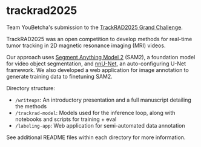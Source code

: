 # trackrad2025

Team YouBetcha's submission to the [TrackRAD2025 Grand Challenge](https://trackrad2025.grand-challenge.org/).

TrackRAD2025 was an open competition to develop methods for real-time tumor tracking in 2D magnetic resonance imaging (MRI) videos.

Our approach uses [Segment Anything Model 2](https://github.com/facebookresearch/sam2) (SAM2), a foundation model for video object segmentation, and [nnU-Net](https://github.com/MIC-DKFZ/nnUNet), an auto-configuring U-Net framework. We also developed a web application for image annotation to generate training data to finetuning SAM2.

Directory structure:

-   `/writeups`: An introductory presentation and a full manuscript detailing the methods
-   `/trackrad-model`: Models used for the inference loop, along with notebooks and scripts for training + eval
-   `/labeling-app`: Web application for semi-automated data annotation

See additional README files within each directory for more information.
